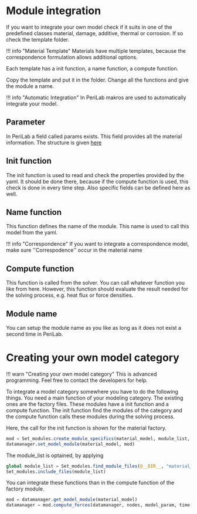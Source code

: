 # Module integration
If you want to integrate your own model check if it suits in one of the predefined classes material, damage, additive, thermal or corrosion. If so check the template folder. 

!!! info "Material Template" 
    Materials have multiple templates, because the correspondence formulation allows additional options.  

Each template has a init function, a name function, a compute function. 

Copy the template and put it in the folder. Change all the functions and give the module a name.

!!! info "Automatic Integration" 
    In PeriLab makros are used to automatically integrate your model.

## Parameter
In PeriLab a field called params exists. This field provides all the material information. The structure is given [here](@ref "Parameters")

## Init function
The init function is used to read and check the  properties provided by the yaml. It should be done there, because if the compute function is used, this check is done in every time step. Also specific fields can be defined here as well.

## Name function
This function defines the name of the module. This name is used to call this model from the yaml.

!!! info "Correspondence" 
    If you want to integrate a correspondence model, make sure ''Correspodence'' occur in the material name

## Compute function
This function is called from the solver. You can call whatever function you like from here. However, this function should evaluate the result needed for the solving process, e.g. heat flux or force densities.

## Module name
You can setup the module name as you like as long as it does not exist a second time in PeriLab.

# Creating your own model category
!!! warn "Creating your own model category" 
    This is advanced programming. Feel free to contact the developers for help. 

To integrate a model category somewhere you have to do the following things. You need a main function of your modeling category. The existing ones are the factory files. These modules have a init function and a compute function. The init function find the modules of the category and the compute function calls these modules during the solving process. 

Here, the call for the init function is shown for the material factory. 

```julia
mod = Set_modules.create_module_specifics(material_model, module_list, "material_name")
datamanager.set_model_module(material_model, mod)
```

The module_list is optained, by applying 

```julia
global module_list = Set_modules.find_module_files(@__DIR__, "material_name")
Set_modules.include_files(module_list)
```

You can integrate these functions than in the compute function of the factory module.

```julia
mod = datamanager.get_model_module(material_model)
datamanager = mod.compute_forces(datamanager, nodes, model_param, time, dt, to)
```
